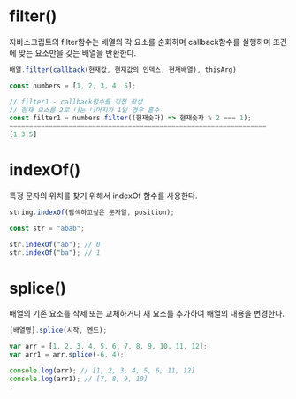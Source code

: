 # filter()

자바스크립트의 filter함수는 배열의 각 요소를 순회하며 callback함수를 실행하며 조건에 맞는 요소만을 갖는 배열을 반환한다.

```js
배열.filter(callback(현재값, 현재값의 인덱스, 현재배열), thisArg)
```

```js
const numbers = [1, 2, 3, 4, 5];

// filter1 - callback함수를 직접 작성
// 현재 요소를 2로 나눈 나머지가 1일 경우 홀수
const filter1 = numbers.filter((현재숫자) => 현재숫자 % 2 === 1);
=================================================================
[1,3,5]
```

# indexOf()

특정 문자의 위치를 찾기 위해서
indexOf 함수를 사용한다.

```js
string.indexOf(탐색하고싶은 문자열, position);
```

```js
const str = "abab";

str.indexOf("ab"); // 0
str.indexOf("ba"); // 1
```

# splice()

배열의 기존 요소를 삭제 또는 교체하거나 새 요소를 추가하여 배열의 내용을 변경한다.

```js
[배열명].splice(시작, 엔드);
```

```js
var arr = [1, 2, 3, 4, 5, 6, 7, 8, 9, 10, 11, 12];
var arr1 = arr.splice(-6, 4);

console.log(arr); // [1, 2, 3, 4, 5, 6, 11, 12]
console.log(arr1); // [7, 8, 9, 10]
.
```
